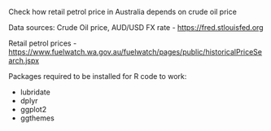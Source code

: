 Check how retail petrol price in Australia depends on crude oil price

Data sources:
Crude Oil price, AUD/USD FX rate  - https://fred.stlouisfed.org  

Retail petrol prices - https://www.fuelwatch.wa.gov.au/fuelwatch/pages/public/historicalPriceSearch.jspx

Packages required to be installed for R code to work:
* lubridate
* dplyr
* ggplot2
* ggthemes
